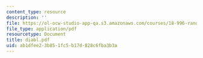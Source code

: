 ```yaml
---
content_type: resource
description: ''
file: https://ol-ocw-studio-app-qa.s3.amazonaws.com/courses/18-996-random-matrix-theory-and-its-applications-spring-2004/ab1dfee23b851fc5b17d828c6fba3b3a_diabl.pdf
file_type: application/pdf
resourcetype: Document
title: diabl.pdf
uid: ab1dfee2-3b85-1fc5-b17d-828c6fba3b3a
---
```

